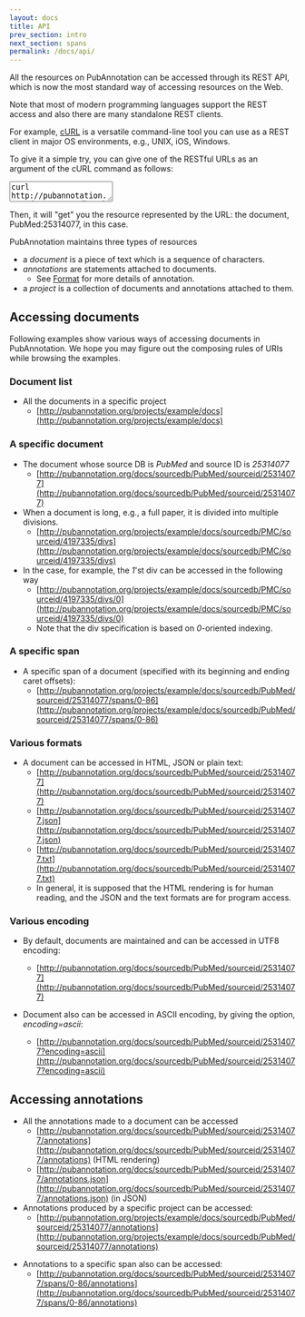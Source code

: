 ```yaml
---
layout: docs
title: API
prev_section: intro
next_section: spans
permalink: /docs/api/
---
```


All the resources on PubAnnotation can be accessed through its REST API,
which is now the most standard way of accessing resources on the Web.

Note that most of modern programming languages support the REST access and
also there are many standalone REST clients.

For example, [cURL](http://curl.haxx.se/) is a versatile command-line tool you can use as a REST client in major OS environments, e.g., UNIX, iOS, Windows.

To give it a simple try, you can give one of the RESTful URLs as an argument of the cURL command as follows:
<textarea class="command" readonly="readonly">
curl http://pubannotation.org/docs/sourcedb/PubMed/sourceid/25314077.json
</textarea>
Then, it will "get" you the resource represented by the URL: the document, PubMed:25314077, in this case.

PubAnnotation maintains three types of resources

* a *document* is a piece of text which is a sequence of characters.
* *annotations* are statements attached to documents.
   * See [Format]({{site.baseurl}}/docs/format/) for more details of annotation.
* a *project* is a collection of documents and annotations attached to them.

## Accessing documents

Following examples show various ways of accessing documents in PubAnnotation.
We hope you may figure out the composing rules of URIs while browsing the examples.

### Document list
<!-- * All the documents in PubAnnotation
  * [http://pubannotation.org/docs](http://pubannotation.org/docs)
* All the documents from the same source DB, *PMC*
  * [http://pubannotation.org/docs/sourcedb/PMC](http://pubannotation.org/docs/sourcedb/PMC)
  * the name of source DB is case-sensitive
 -->
* All the documents in a specific project
  * [http://pubannotation.org/projects/example/docs](http://pubannotation.org/projects/example/docs)

### A specific document
* The document whose source DB is *PubMed* and source ID is *25314077*
  * [http://pubannotation.org/docs/sourcedb/PubMed/sourceid/25314077](http://pubannotation.org/docs/sourcedb/PubMed/sourceid/25314077)
* When a document is long, e.g., a full paper, it is divided into multiple divisions.
  * [http://pubannotation.org/projects/example/docs/sourcedb/PMC/sourceid/4197335/divs](http://pubannotation.org/projects/example/docs/sourcedb/PMC/sourceid/4197335/divs)
* In the case, for example, the *1*'st div can be accessed in the following way
  * [http://pubannotation.org/projects/example/docs/sourcedb/PMC/sourceid/4197335/divs/0](http://pubannotation.org/projects/example/docs/sourcedb/PMC/sourceid/4197335/divs/0)
  * Note that the div specification is based on *0*-oriented indexing.

### A specific span
* A specific span of a document (specified with its beginning and ending caret offsets):
  * [http://pubannotation.org/projects/example/docs/sourcedb/PubMed/sourceid/25314077/spans/0-86](http://pubannotation.org/projects/example/docs/sourcedb/PubMed/sourceid/25314077/spans/0-86)

### Various formats
* A document can be accessed in HTML, JSON or plain text:
  * [http://pubannotation.org/docs/sourcedb/PubMed/sourceid/25314077](http://pubannotation.org/docs/sourcedb/PubMed/sourceid/25314077)
  * [http://pubannotation.org/docs/sourcedb/PubMed/sourceid/25314077.json](http://pubannotation.org/docs/sourcedb/PubMed/sourceid/25314077.json)
  * [http://pubannotation.org/docs/sourcedb/PubMed/sourceid/25314077.txt](http://pubannotation.org/docs/sourcedb/PubMed/sourceid/25314077.txt)
  * In general, it is supposed that the HTML rendering is for human reading, and the JSON and the text formats are for program access.

### Various encoding
* By default, documents are maintained and can be accessed in UTF8 encoding:
  * [http://pubannotation.org/docs/sourcedb/PubMed/sourceid/25314077](http://pubannotation.org/docs/sourcedb/PubMed/sourceid/25314077)

* Document also can be accessed in ASCII encoding, by giving the option, *encoding=ascii*:
  * [http://pubannotation.org/docs/sourcedb/PubMed/sourceid/25314077?encoding=ascii](http://pubannotation.org/docs/sourcedb/PubMed/sourceid/25314077?encoding=ascii)

## Accessing annotations
* All the annotations made to a document can be accessed
  * [http://pubannotation.org/docs/sourcedb/PubMed/sourceid/25314077/annotations](http://pubannotation.org/docs/sourcedb/PubMed/sourceid/25314077/annotations) (HTML rendering)
  * [http://pubannotation.org/docs/sourcedb/PubMed/sourceid/25314077/annotations.json](http://pubannotation.org/docs/sourcedb/PubMed/sourceid/25314077/annotations.json) (in JSON)
* Annotations produced by a specific project can be accessed:
  * [http://pubannotation.org/projects/example/docs/sourcedb/PubMed/sourceid/25314077/annotations](http://pubannotation.org/projects/example/docs/sourcedb/PubMed/sourceid/25314077/annotations)

<!-- * Annotations produced by more than one projects also can be accessed in this way:
  * [http://pubannotation.org/docs/sourcedb/PubMed/sourceid/25314077/annotations?projects=[example]](http://pubannotation.org/docs/sourcedb/PubMed/sourceid/25314077/annotations?projects=[example])
 -->

* Annotations to a specific span also can be accessed:
  * [http://pubannotation.org/docs/sourcedb/PubMed/sourceid/25314077/spans/0-86/annotations](http://pubannotation.org/docs/sourcedb/PubMed/sourceid/25314077/spans/0-86/annotations)

